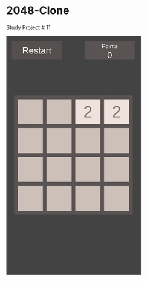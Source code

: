 # 2048-Clone
Study Project # 11

![grab-landing-page](https://github.com/Alex21Sav/2048-Clone/blob/main/ScreenGif.gif)
